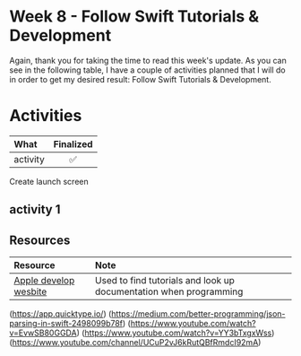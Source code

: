 # Week 8 - Follow Swift Tutorials & Development

Again, thank you for taking the time to read this week's update. As you can see in the following table, I have a couple of activities planned that I will do in order to get my desired result: Follow Swift Tutorials & Development.

# Activities
|What|Finalized|
|:---|:---:|
|activity|✅|

Create launch screen



## activity 1

## Resources

|Resource|Note|
|:---|:---|
|[Apple develop wesbite](https://developer.apple.com/develop/)|Used to find tutorials and look up documentation when programming|
(https://app.quicktype.io/)
(https://medium.com/better-programming/json-parsing-in-swift-2498099b78f)
(https://www.youtube.com/watch?v=EvwSB80GGDA)
(https://www.youtube.com/watch?v=YY3bTxgxWss)
(https://www.youtube.com/channel/UCuP2vJ6kRutQBfRmdcI92mA)